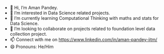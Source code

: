 - 👋 Hi, I’m Aman Pandey.
- 👀 I’m interested in Data Science related projects.
- 🌱 I’m currently learning Computational Thinking with maths and stats for Data Science.
- 💞️ I’m looking to collaborate on projects related to  foundation level data collection project.
- 📫 Connect with me on https://www.linkedin.com/in/aman-pandey-iitm/
- 😄 Pronouns: He/Him


<!---
AmanPandey6263/AmanPandey is a ✨ special ✨ repository because its `README.md` (this file) appears on your GitHub profile.
You can click the Preview link to take a look at your changes.
--->
